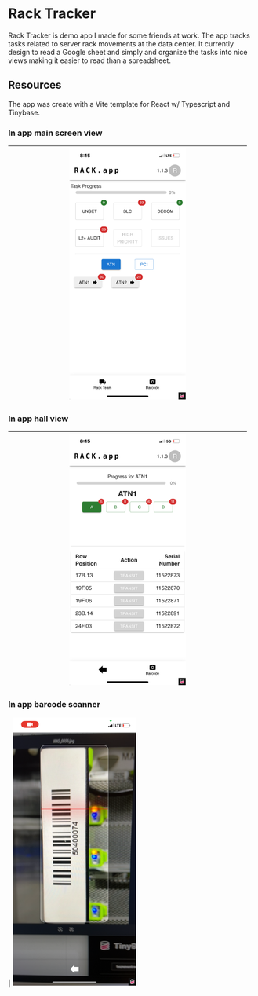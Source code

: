 # Rack Tracker

Rack Tracker is demo app I made for some friends at work. The app tracks tasks related to server rack movements at the data center.
It currently design to read a Google sheet and simply and organize the tasks into nice views making it easier to read than a spreadsheet.

## Resources 

The app was create with a Vite template for React w/ Typescript and Tinybase.

### In app main screen view
| <kbd> <img width="50%" alt="image" src="https://github.com/xmarkas/rack-tracker/blob/main/public/image2.png?raw=true">
|-

### In app hall view
| <kbd> <img width="50%" alt="image" src="https://github.com/xmarkas/rack-tracker/blob/main/public/image1.png?raw=true">
|-

### In app barcode scanner
| <kbd> <img width="50%" alt="image" src="https://github.com/xmarkas/rack-tracker/blob/main/public/image0.png?raw=true">